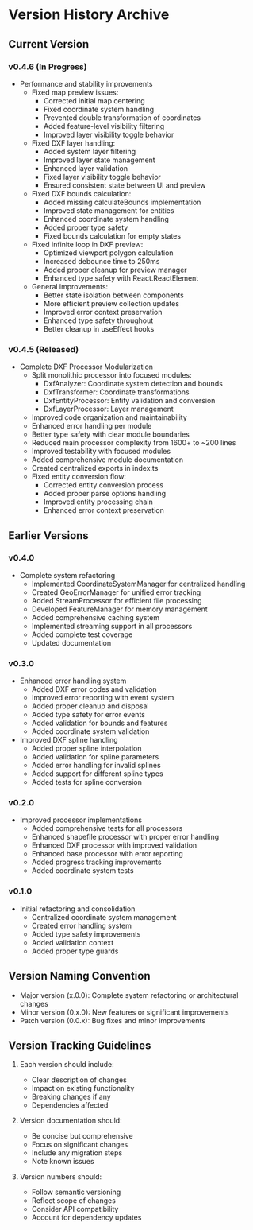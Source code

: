 # Version History Archive

## Current Version

### v0.4.6 (In Progress)
- Performance and stability improvements
  - Fixed map preview issues:
    - Corrected initial map centering
    - Fixed coordinate system handling
    - Prevented double transformation of coordinates
    - Added feature-level visibility filtering
    - Improved layer visibility toggle behavior
  - Fixed DXF layer handling:
    - Added system layer filtering
    - Improved layer state management
    - Enhanced layer validation
    - Fixed layer visibility toggle behavior
    - Ensured consistent state between UI and preview
  - Fixed DXF bounds calculation:
    - Added missing calculateBounds implementation
    - Improved state management for entities
    - Enhanced coordinate system handling
    - Added proper type safety
    - Fixed bounds calculation for empty states
  - Fixed infinite loop in DXF preview:
    - Optimized viewport polygon calculation
    - Increased debounce time to 250ms
    - Added proper cleanup for preview manager
    - Enhanced type safety with React.ReactElement
  - General improvements:
    - Better state isolation between components
    - More efficient preview collection updates
    - Improved error context preservation
    - Enhanced type safety throughout
    - Better cleanup in useEffect hooks

### v0.4.5 (Released)
- Complete DXF Processor Modularization
  - Split monolithic processor into focused modules:
    - DxfAnalyzer: Coordinate system detection and bounds
    - DxfTransformer: Coordinate transformations
    - DxfEntityProcessor: Entity validation and conversion
    - DxfLayerProcessor: Layer management
  - Improved code organization and maintainability
  - Enhanced error handling per module
  - Better type safety with clear module boundaries
  - Reduced main processor complexity from 1600+ to ~200 lines
  - Improved testability with focused modules
  - Added comprehensive module documentation
  - Created centralized exports in index.ts
  - Fixed entity conversion flow:
    - Corrected entity conversion process
    - Added proper parse options handling
    - Improved entity processing chain
    - Enhanced error context preservation

## Earlier Versions

### v0.4.0
- Complete system refactoring
  - Implemented CoordinateSystemManager for centralized handling
  - Created GeoErrorManager for unified error tracking
  - Added StreamProcessor for efficient file processing
  - Developed FeatureManager for memory management
  - Added comprehensive caching system
  - Implemented streaming support in all processors
  - Added complete test coverage
  - Updated documentation

### v0.3.0
- Enhanced error handling system
  - Added DXF error codes and validation
  - Improved error reporting with event system
  - Added proper cleanup and disposal
  - Added type safety for error events
  - Added validation for bounds and features
  - Added coordinate system validation
- Improved DXF spline handling
  - Added proper spline interpolation
  - Added validation for spline parameters
  - Added error handling for invalid splines
  - Added support for different spline types
  - Added tests for spline conversion

### v0.2.0
- Improved processor implementations
  - Added comprehensive tests for all processors
  - Enhanced shapefile processor with proper error handling
  - Enhanced DXF processor with improved validation
  - Enhanced base processor with error reporting
  - Added progress tracking improvements
  - Added coordinate system tests

### v0.1.0
- Initial refactoring and consolidation
  - Centralized coordinate system management
  - Created error handling system
  - Added type safety improvements
  - Added validation context
  - Added proper type guards

## Version Naming Convention
- Major version (x.0.0): Complete system refactoring or architectural changes
- Minor version (0.x.0): New features or significant improvements
- Patch version (0.0.x): Bug fixes and minor improvements

## Version Tracking Guidelines
1. Each version should include:
   - Clear description of changes
   - Impact on existing functionality
   - Breaking changes if any
   - Dependencies affected

2. Version documentation should:
   - Be concise but comprehensive
   - Focus on significant changes
   - Include any migration steps
   - Note known issues

3. Version numbers should:
   - Follow semantic versioning
   - Reflect scope of changes
   - Consider API compatibility
   - Account for dependency updates
